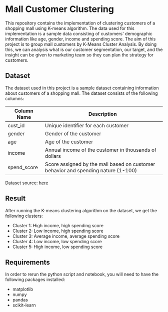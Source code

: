 # Mall Customer Clustering

This repository contains the implementation of clustering customers of a shopping mall using K-means algorithm. The data used for this implementation is a sample data consisting of customers' demographic information like age, gender, income and spending score. The aim of this project is to group mall customers by K-Means Cluster Analysis. By doing this, we can analysis what is our customer segmentation, our target, and the insight can be given to marketing team so they can plan the strategy for customers.

## Dataset

The dataset used in this project is a sample dataset containing information about customers of a shopping mall. The dataset consists of the following columns:

| Column Name        | Description                                                           |
| ------------------ | --------------------------------------------------------------------  |
| cust_id            | Unique identifier for each customer                                   |
| gender             | Gender of the customer                                                |
| age                | Age of the customer                                                   |
| income             | Annual income of the customer in thousands of dollars                 |
| spend_score        | Score assigned by the mall based on customer behavior and spending nature (1-100) |


Dataset source: [here](https://github.com/SteffiPeTaffy/machineLearningAZ/blob/master/Machine%20Learning%20A-Z%20Template%20Folder/Part%204%20-%20Clustering/Section%2025%20-%20Hierarchical%20Clustering/Mall_Customers.csv)

## Result

After running the K-means clustering algorithm on the dataset, we get the following clusters:

* Cluster 1: High income, high spending score
* Cluster 2: Low income, high spending score
* Cluster 3: Average income, average spending score
* Cluster 4: Low income, low spending score
* Cluster 5: High income, low spending score

## Requirements

In order to rerun the python script and notebook, you will need to have the following packages installed:

* matplotlib
* numpy
* pandas
* scikit-learn